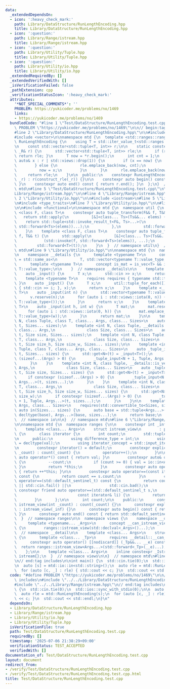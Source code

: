 ```yaml
---
data:
  _extendedDependsOn:
  - icon: ':heavy_check_mark:'
    path: Library/DataStructure/RunLengthEncoding.hpp
    title: Library/DataStructure/RunLengthEncoding.hpp
  - icon: ':question:'
    path: Library/Range/istream.hpp
    title: Library/Range/istream.hpp
  - icon: ':question:'
    path: Library/Utility/Tuple.hpp
    title: Library/Utility/Tuple.hpp
  - icon: ':question:'
    path: Library/Utility/io.hpp
    title: Library/Utility/io.hpp
  _extendedRequiredBy: []
  _extendedVerifiedWith: []
  _isVerificationFailed: false
  _pathExtension: cpp
  _verificationStatusIcon: ':heavy_check_mark:'
  attributes:
    '*NOT_SPECIAL_COMMENTS*': ''
    PROBLEM: https://yukicoder.me/problems/no/1469
    links:
    - https://yukicoder.me/problems/no/1469
  bundledCode: "#line 1 \"Test/DataStructure/RunLengthEncoding.test.cpp\"\n#define\
    \ PROBLEM \"https://yukicoder.me/problems/no/1469\"\n\n// begin:tag includes\n\
    #line 2 \"Library/DataStructure/RunLengthEncoding.hpp\"\n\n#include <ranges>\n\
    #include <vector>\n\nnamespace mtd {\n  template <std::ranges::range _R>\n  class\
    \ RunLengthEncoding {\n    using T = std::iter_value_t<std::ranges::iterator_t<_R>>;\n\
    \n    const std::vector<std::tuple<T, int>> r;\n\n    static constexpr auto construct_rle(const\
    \ _R& r) {\n      std::vector<std::tuple<T, int>> rle;\n      if (r.empty()) {\
    \ return rle; }\n      T now = *r.begin();\n      int cnt = 1;\n      for (const\
    \ auto& x : r | std::views::drop(1)) {\n        if (x == now) {\n          ++cnt;\n\
    \        } else {\n          rle.emplace_back(now, cnt);\n          cnt = 1;\n\
    \          now = x;\n        }\n      }\n      rle.emplace_back(now, cnt);\n \
    \     return rle;\n    }\n\n  public:\n    constexpr RunLengthEncoding(const _R&\
    \ _r) : r(construct_rle(_r)) {}\n\n    constexpr auto begin() const { return r.begin();\
    \ }\n    constexpr auto end() const { return r.end(); }\n  };\n}  // namespace\
    \ mtd\n#line 5 \"Test/DataStructure/RunLengthEncoding.test.cpp\"\n\n#line 2 \"\
    Library/Range/istream.hpp\"\n\n#line 4 \"Library/Range/istream.hpp\"\n\n#line\
    \ 2 \"Library/Utility/io.hpp\"\n\n#include <iostream>\n#line 5 \"Library/Utility/io.hpp\"\
    \n#include <type_traits>\n#line 7 \"Library/Utility/io.hpp\"\n\n#line 2 \"Library/Utility/Tuple.hpp\"\
    \n\n#include <functional>\n\nnamespace mtd {\n  namespace util {\n    template\
    \ <class F, class T>\n    constexpr auto tuple_transform(F&& f, T&& t) {\n   \
    \   return std::apply(\n          [&]<class... Ts>(Ts&&... elems) {\n        \
    \    return std::tuple<std::invoke_result_t<F&, Ts>...>(\n                std::invoke(f,\
    \ std::forward<Ts>(elems))...);\n          },\n          std::forward<T>(t));\n\
    \    }\n    template <class F, class T>\n    constexpr auto tuple_for_each(F&&\
    \ f, T&& t) {\n      std::apply(\n          [&]<class... Ts>(Ts&&... elems) {\n\
    \            (std::invoke(f, std::forward<Ts>(elems)), ...);\n          },\n \
    \         std::forward<T>(t));\n    }\n  }  // namespace util\n}  // namespace\
    \ mtd\n#line 9 \"Library/Utility/io.hpp\"\n\nnamespace mtd {\n  namespace io {\n\
    \n    namespace __details {\n      template <typename T>\n      concept is_vec\
    \ = std::same_as<\n          T, std::vector<typename T::value_type, typename T::allocator_type>>;\n\
    \      template <typename T>\n      concept is_mat = is_vec<T> && is_vec<typename\
    \ T::value_type>;\n\n    }  // namespace __details\n\n    template <class T>\n\
    \    auto _input() {\n      T x;\n      std::cin >> x;\n      return x;\n    }\n\
    \    template <typename T>\n    requires requires { typename std::tuple_size<T>::type;\
    \ }\n    auto _input() {\n      T x;\n      util::tuple_for_each([](auto&& i)\
    \ { std::cin >> i; }, x);\n      return x;\n    }\n    template <__details::is_vec\
    \ T>\n    auto _input(int n) {\n      std::vector<typename T::value_type> v;\n\
    \      v.reserve(n);\n      for (auto i : std::views::iota(0, n)) {\n        v.emplace_back(_input<typename\
    \ T::value_type>());\n      }\n      return v;\n    }\n    template <__details::is_mat\
    \ T>\n    auto _input(int h, int w) {\n      T mat;\n      mat.reserve(h);\n \
    \     for (auto i : std::views::iota(0, h)) {\n        mat.emplace_back(_input<typename\
    \ T::value_type>(w));\n      }\n      return mat;\n    }\n\n    template <int\
    \ N, class Tuple, class T, class... Args, class... Sizes>\n    auto _tuple_input(Tuple&\
    \ t, Sizes... sizes);\n    template <int N, class Tuple, __details::is_vec T,\
    \ class... Args,\n              class Size, class... Sizes>\n    auto _tuple_input(Tuple&\
    \ t, Size size, Sizes... sizes);\n    template <int N, class Tuple, __details::is_mat\
    \ T, class... Args,\n              class Size, class... Sizes>\n    auto _tuple_input(Tuple&\
    \ t, Size size_h, Size size_w, Sizes... sizes);\n\n    template <int N, class\
    \ Tuple, class T, class... Args, class... Sizes>\n    auto _tuple_input(Tuple&\
    \ t, Sizes... sizes) {\n      std::get<N>(t) = _input<T>();\n      if constexpr\
    \ (sizeof...(Args) > 0) {\n        _tuple_input<N + 1, Tuple, Args...>(t, sizes...);\n\
    \      }\n    }\n    template <int N, class Tuple, __details::is_vec T, class...\
    \ Args,\n              class Size, class... Sizes>\n    auto _tuple_input(Tuple&\
    \ t, Size size, Sizes... sizes) {\n      std::get<N>(t) = _input<T>(size);\n \
    \     if constexpr (sizeof...(Args) > 0) {\n        _tuple_input<N + 1, Tuple,\
    \ Args...>(t, sizes...);\n      }\n    }\n    template <int N, class Tuple, __details::is_mat\
    \ T, class... Args,\n              class Size, class... Sizes>\n    auto _tuple_input(Tuple&\
    \ t, Size size_h, Size size_w, Sizes... sizes) {\n      std::get<N>(t) = _input<T>(size_h,\
    \ size_w);\n      if constexpr (sizeof...(Args) > 0) {\n        _tuple_input<N\
    \ + 1, Tuple, Args...>(t, sizes...);\n      }\n    }\n\n    template <class...\
    \ Args, class... Sizes>\n    requires(std::convertible_to<Sizes, size_t>&&...)\
    \ auto in(Sizes... sizes) {\n      auto base = std::tuple<Args...>();\n      _tuple_input<0,\
    \ decltype(base), Args...>(base, sizes...);\n      return base;\n    }\n\n  }\
    \  // namespace io\n\n}  // namespace mtd\n#line 6 \"Library/Range/istream.hpp\"\
    \n\nnamespace mtd {\n  namespace ranges {\n\n    constexpr int _inf = 1e9;\n\n\
    \    template <class... Args>\n    struct istream_view\n        : public std::ranges::view_interface<istream_view<Args...>>\
    \ {\n      class iterator {\n        int count;\n        std::tuple<Args...> val;\n\
    \n      public:\n        using difference_type = int;\n        using value_type\
    \ = decltype(val);\n        using iterator_concept = std::input_iterator_tag;\n\
    \n        constexpr iterator() = default;\n        constexpr explicit iterator(int\
    \ _count) : count(_count) {\n          operator++();\n        }\n\n        constexpr\
    \ auto operator*() const { return val; }\n        constexpr auto& operator++()\
    \ {\n          --count;\n          if (count >= 0) { val = io::in<Args...>();\
    \ }\n          return *this;\n        }\n        constexpr auto operator++(int)\
    \ { return ++*this; }\n\n        constexpr auto operator==(const iterator& s)\
    \ const {\n          return count == s.count;\n        }\n        constexpr auto\
    \ operator==(std::default_sentinel_t) const {\n          return count < 0 || std::cin.eof()\
    \ || std::cin.fail() ||\n                 std::cin.bad();\n        }\n       \
    \ constexpr friend auto operator==(std::default_sentinel_t s,\n              \
    \                           const iterator& li) {\n          return li == s;\n\
    \        }\n      };\n\n      int count;\n\n    public:\n      constexpr explicit\
    \ istream_view(int _count) : count(_count) {}\n      constexpr explicit istream_view()\
    \ : istream_view(_inf) {}\n      constexpr auto begin() const { return iterator(count);\
    \ }\n      constexpr auto end() const { return std::default_sentinel; }\n    };\n\
    \  }  // namespace ranges\n\n  namespace views {\n    namespace __detail {\n \
    \     template <typename... _Args>\n      concept __can_istream_view = requires\
    \ {\n        ranges::istream_view(std::declval<_Args>()...);\n      };\n    }\
    \  // namespace __detail\n\n    template <class... Args>\n    struct _Istream\
    \ {\n      template <class... _Tp>\n      requires __detail::__can_istream_view<_Tp...>\n\
    \      constexpr auto operator() [[nodiscard]] (_Tp&&... __e) const {\n      \
    \  return ranges::istream_view<Args...>(std::forward<_Tp>(__e)...);\n      }\n\
    \    };\n\n    template <class... Args>\n    inline constexpr _Istream<Args...>\
    \ istream{};\n  }  // namespace views\n\n}  // namespace mtd\n#line 7 \"Test/DataStructure/RunLengthEncoding.test.cpp\"\
    \n// end:tag includes\n\nint main() {\n  std::cin.tie(0);\n  std::ios::sync_with_stdio(0);\n\
    \n  auto [s] = mtd::io::in<std::string>();\n  auto rle = mtd::RunLengthEncoding(s);\n\
    \  for (auto [c, _] : rle) { std::cout << c; }\n  std::cout << std::endl;\n}\n"
  code: "#define PROBLEM \"https://yukicoder.me/problems/no/1469\"\n\n// begin:tag\
    \ includes\n#include \"../../Library/DataStructure/RunLengthEncoding.hpp\"\n\n\
    #include \"../../Library/Range/istream.hpp\"\n// end:tag includes\n\nint main()\
    \ {\n  std::cin.tie(0);\n  std::ios::sync_with_stdio(0);\n\n  auto [s] = mtd::io::in<std::string>();\n\
    \  auto rle = mtd::RunLengthEncoding(s);\n  for (auto [c, _] : rle) { std::cout\
    \ << c; }\n  std::cout << std::endl;\n}\n"
  dependsOn:
  - Library/DataStructure/RunLengthEncoding.hpp
  - Library/Range/istream.hpp
  - Library/Utility/io.hpp
  - Library/Utility/Tuple.hpp
  isVerificationFile: true
  path: Test/DataStructure/RunLengthEncoding.test.cpp
  requiredBy: []
  timestamp: '2025-07-06 21:38:29+09:00'
  verificationStatus: TEST_ACCEPTED
  verifiedWith: []
documentation_of: Test/DataStructure/RunLengthEncoding.test.cpp
layout: document
redirect_from:
- /verify/Test/DataStructure/RunLengthEncoding.test.cpp
- /verify/Test/DataStructure/RunLengthEncoding.test.cpp.html
title: Test/DataStructure/RunLengthEncoding.test.cpp
---
```

